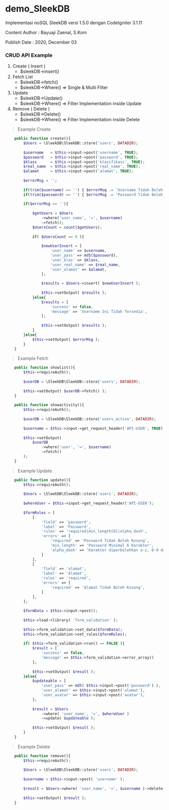 # demo_SleekDB
Implementasi noSQL SleekDB versi 1.5.0 dengan CodeIgniter 3.1.11

Content Author : Bayuaji Zaenal, S.Kom

Publish Date : 2020, December 03

### CRUD API Example

1. Create ( Insert )
    * $sleekDB->insert()
2. Fetch List
    * $sleekDB->fetch()
    * $sleekDB->Where() => Single & Multi Filter
3. Update
    * $sleekDB->Update()
    * $sleekDB->Where() => Filter Implementation inside Update
4. Remove ( Delete )
    * $sleekDB->Delete()
    * $sleekDB->Where() => Filter Implementation inside Delete

> Example Create

```php
	public function create(){		
		$Users = \SleekDB\SleekDB::store('users', DATADIR);
		
		$username 	= $this->input->post('username', TRUE);
		$password 	= $this->input->post('password', TRUE);
		$klass	  	= $this->input->post('klasifikasi', TRUE);
		$real_name	= $this->input->post('real_name', TRUE);
		$alamat		= $this->input->post('alamat', TRUE);
		
		$errorMsg = '';
		
		if(trim($username) == '') { $errorMsg .= 'Username Tidak Boleh Kosong<br/>'; }
		if(trim($password) == '') { $errorMsg .= 'Password Tidak Boleh Kosong<br/>'; }
		
		if($errorMsg == ''){
		
			$getUsers = $Users
				->where('user_name', '=', $username)
				->fetch();
			$UsersCount = count($getUsers);
			
			if( $UsersCount == 0 ){
			
				$newUserInsert = [
					'user_name' => $username,
					'user_pass' => md5($password),
					'user_klas' => $klass,
					'user_real_name' => $real_name,
					'user_alamat' => $alamat,
				];
				
				$results = $Users->insert( $newUserInsert );
			
				$this->setOutput( $results );
			}else{
				$results = [
					'success' => false,
					'message' => 'Username Ini Tidak Tersedia',
				];
				
				$this->setOutput( $results );
			}
		}else{
			$this->setOutput( $errorMsg );
		}
	}
```

> Example Fetch

```php
	public function showlist(){
		$this->requireAuth();
		
		$userDB = \SleekDB\SleekDB::store('users', DATADIR);
		
		$this->setOutput( $userDB->fetch() );
	}
	
	public function showactivity(){
		$this->requireAuth();
		
		$userDB = \SleekDB\SleekDB::store('users_active', DATADIR);
		
		$username = $this->input->get_request_header('API-USER', TRUE);
		
		$this->setOutput( 
			$userDB
				->where('user', '=', $username)
				->fetch() 
		);
	}
```

> Example Update

```php
	public function update(){
		$this->requireAuth();
		
		$Users = \SleekDB\SleekDB::store('users', DATADIR);
		
		$whereUser = $this->input->get_request_header('API-USER');
		
		$formRules = [
			[
				'field' => 'password',
				'label' => 'Password',
				'rules' => 'required|min_length[6]|alpha_dash',
				'errors' => [
					'required' => 'Password Tidak Boleh Kosong',
					'min_length' => 'Password Minimal 6 Karakter',
					'alpha_dash' => 'Karakter diperbolehkan a-z, 0-9 dan _ '
				]
			],
			[
				'field' => 'alamat',
				'label' => 'Alamat',
				'rules' => 'required',
				'errors' => [
					'required' => 'Alamat Tidak Boleh Kosong',
				]
			],
		];
		
		$formData = $this->input->post();
		
		$this->load->library( 'form_validation' );
		
		$this->form_validation->set_data($formData);
		$this->form_validation->set_rules($formRules);
		
		if( $this->form_validation->run() == FALSE ){
			$result = [
				'success' => false,
				'message' => $this->form_validation->error_array()
			];
			
			$this->setOutput( $result );
		}else{
			$updateable = [
				'user_pass' => md5( $this->input->post('password') ),
				'user_alamat' => $this->input->post('alamat'),
				'user_avatar' => $this->input->post('avatar'),
			];
			
			$result = $Users
				->where( 'user_name', '=', $whereUser )
				->update( $updateable );
			
			$this->setOutput( $result );
		}
	}
```

> Example Delete

```php
	public function remove(){
		$this->requireAuth();
		
		$Users = \SleekDB\SleekDB::store('users', DATADIR);
		
		$username = $this->input->post( 'username' );
		
		$result = $Users->where( 'user_name', '=', $username )->delete();
		
		$this->setOutput( $result );
	}
```
